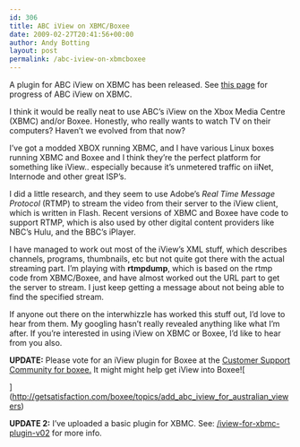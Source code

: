 ```yaml
---
id: 306
title: ABC iView on XBMC/Boxee
date: 2009-02-27T20:41:56+00:00
author: Andy Botting
layout: post
permalink: /abc-iview-on-xbmcboxee
---
```

A plugin for ABC iView on XBMC has been released. See <a href="/using-abcs-iview-on-xbmc">this page</a> for progress of ABC iView on XBMC.

I think it would be really neat to use ABC&#8217;s iView on the Xbox Media Centre (XBMC) and/or Boxee. Honestly, who really wants to watch TV on their computers? Haven&#8217;t we evolved from that now?

I&#8217;ve got a modded XBOX running XBMC, and I have various Linux boxes running XBMC and Boxee and I think they&#8217;re the perfect platform for something like iView.. especially because it&#8217;s unmetered traffic on iiNet, Internode and other great ISP&#8217;s.

I did a little research, and they seem to use Adobe&#8217;s _Real Time Message Protocol_ (RTMP) to stream the video from their server to the iView client, which is written in Flash. Recent versions of XBMC and Boxee have code to support RTMP, which is also used by other digital content providers like NBC&#8217;s Hulu, and the BBC&#8217;s iPlayer.

I have managed to work out most of the iView&#8217;s XML stuff, which describes channels, programs, thumbnails, etc but not quite got there with the actual streaming part. I&#8217;m playing with **rtmpdump**, which is based on the rtmp code from XBMC/Boxee, and have almost worked out the URL part to get the server to stream. I just keep getting a message about not being able to find the specified stream.

If anyone out there on the interwhizzle has worked this stuff out, I&#8217;d love to hear from them. My googling hasn&#8217;t really revealed anything like what I&#8217;m after. If you&#8217;re interested in using iView on XBMC or Boxee, I&#8217;d like to hear from you also.

**UPDATE:** Please vote for an iView plugin for Boxee at the [Customer Support Community for boxee.](http://getsatisfaction.com/boxee/topics/add_abc_iview_for_australian_viewers) It might might help get iView into Boxee![
  
](http://getsatisfaction.com/boxee/topics/add_abc_iview_for_australian_viewers) 

**UPDATE 2:** I&#8217;ve uploaded a basic plugin for XBMC. See: [<span id="sample-permalink">/<span id="editable-post-name" title="Click to edit this part of the permalink">iview-for-xbmc-plugin-v02</span></span>](/iview-for-xbmc-plugin-v02) for more info.
